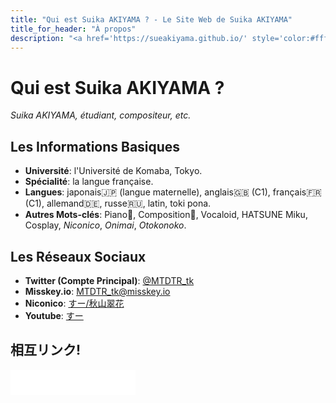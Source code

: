 ```yaml
---
title: "Qui est Suika AKIYAMA ? - Le Site Web de Suika AKIYAMA"
title_for_header: "À propos"
description: "<a href='https://sueakiyama.github.io/' style='color:#ffffff'><u>Le Site Web de Suika Akiyama</u></a>"
---
```


# Qui est Suika AKIYAMA ?

*Suika AKIYAMA, étudiant, compositeur, etc.*

## Les Informations Basiques
- **Université**: l'Université de Komaba, Tokyo.
- **Spécialité**: la langue française.
- **Langues**: japonais🇯🇵 (langue maternelle), anglais🇬🇧 (C1), français🇫🇷 (C1), allemand🇩🇪, russe🇷🇺, latin, toki pona.
- **Autres Mots-clés**: Piano🎹, Composition🎼, Vocaloid, HATSUNE Miku, Cosplay, *Niconico*, *Onimai*, *Otokonoko*.

## Les Réseaux Sociaux
- **Twitter (Compte Principal)**: [@MTDTR_tk](https://twitter.com/MTDTR_tk)
- **Misskey.io**: [MTDTR_tk@misskey.io](https://misskey.io/@MTDTR_tk)
- **Niconico**: [すー/秋山翠花](https://www.nicovideo.jp/user/97810681/video)
- **Youtube**: [すー](https://www.youtube.com/@user-uu7me5ub9d)

## 相互リンク!

<iframe src="parts/banner.html" scrolling="no" frameborder="0" width="200" height="40"></iframe>
